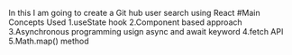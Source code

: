 In this I am going to create a Git hub user search using React
#Main Concepts Used
1.useState hook
2.Component based approach
3.Asynchronous programming usign async and await keyword
4.fetch API
5.Math.map() method
